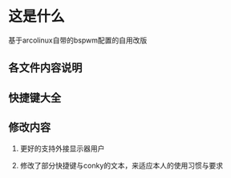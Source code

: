 # 这是什么

基于arcolinux自带的bspwm配置的自用改版

## 各文件内容说明

## 快捷键大全


## 修改内容

1. 更好的支持外接显示器用户

2. 修改了部分快捷键与conky的文本，来适应本人的使用习惯与要求

